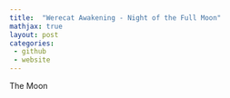 ```yaml
---
title:  "Werecat Awakening - Night of the Full Moon"
mathjax: true
layout: post
categories: 
 - github
 - website
---
```


The Moon

